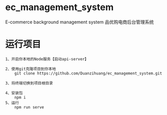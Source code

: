 # ec_management_system
E-commerce background management system
品优购电商后台管理系统

# 运行项目
```
1、开启你本地的Node服务【启动api-server】

2、使用git克隆项目到你本地
    git clone https://github.com/Duanzihuang/ec_management_system.git

3、将终端切换到项目根目录

4、安装包
    npm i
5、运行
    npm run serve
```
